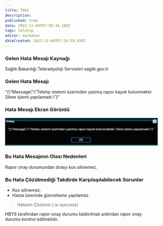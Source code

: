 ```yaml
---
title: T002
description: 
published: true
date: 2023-11-04T07:50:34.188Z
tags: teletıp
editor: markdown
dateCreated: 2023-11-04T07:26:59.920Z
---
```


### Gelen Hata Mesajı Kaynağı
Sağlık Bakanlığı Teleradyoloji Servisleri  saglik.gov.tr  

### Gelen Hata Mesajı

“{\”Message\”:\”Teletıp sistemi üzerinden yazmış rapor kayıdı bulunmaktır. Silme işlemi yapılamadı.\”}”

### Hata Mesajı Ekran Görüntü

![t002.png](/hatagoruntu/t002.png)

### Bu Hata Mesajının Olası Nedenleri 

Rapor onay durumundan dolayı kos silinemez.

### Bu Hata Çözülmediği Takdirde Karşılaşılabilecek Sorunlar

- Kos silinemez.
- Hasta üzerinde güncelleme yapılamaz.

> Hatanın Çözümü
{.is-success}

HBYS tarafından rapor onay durumu kaldırılmalı ardından rapor onay durumu kontrol edilmelidir.
